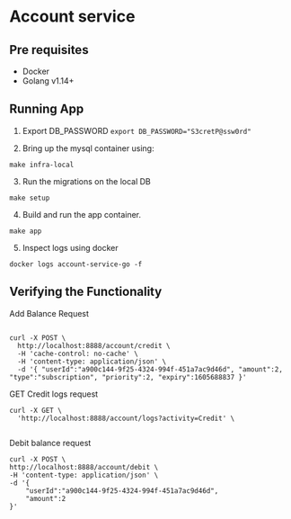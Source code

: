 # Account service


## Pre requisites

- Docker
- Golang v1.14+
 
 
## Running App 

1. Export DB_PASSWORD
`export DB_PASSWORD="S3cretP@ssw0rd"` 

2. Bring up the mysql container using:

`make infra-local`

3. Run the migrations on the local DB 
 
`make setup`

4. Build and run the app container.

`make app`

5. Inspect logs using docker 

`docker logs account-service-go -f`

## Verifying the Functionality

Add Balance  Request
```shell script

curl -X POST \
  http://localhost:8888/account/credit \
  -H 'cache-control: no-cache' \
  -H 'content-type: application/json' \
  -d '{ "userId":"a900c144-9f25-4324-994f-451a7ac9d46d", "amount":2, "type":"subscription", "priority":2, "expiry":1605688837 }'
```

GET Credit logs request
```shell script
curl -X GET \
  'http://localhost:8888/account/logs?activity=Credit' \
 
```

Debit balance request
```shell script      
curl -X POST \
http://localhost:8888/account/debit \
-H 'content-type: application/json' \
-d '{
    "userId":"a900c144-9f25-4324-994f-451a7ac9d46d",
    "amount":2 
}'
```

